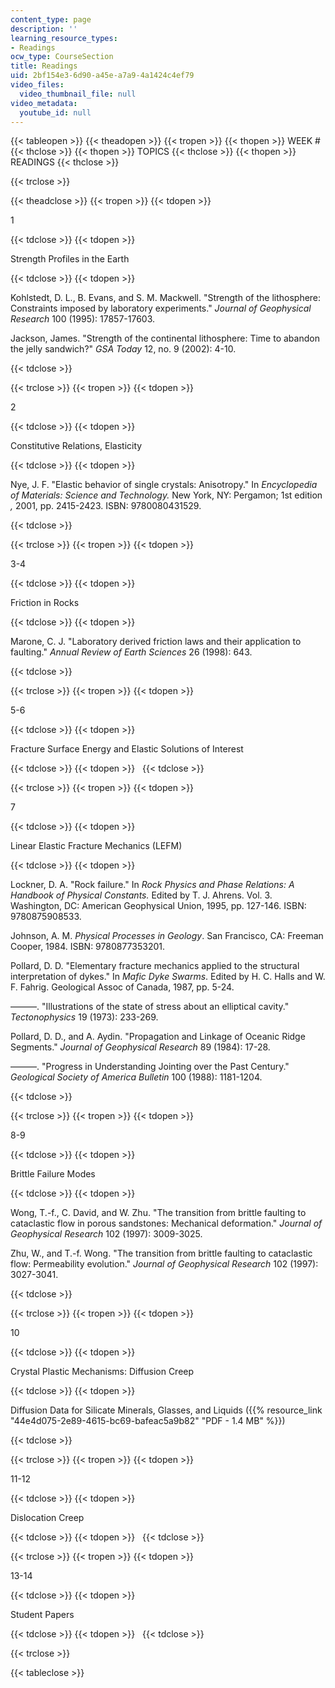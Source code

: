 ```yaml
---
content_type: page
description: ''
learning_resource_types:
- Readings
ocw_type: CourseSection
title: Readings
uid: 2bf154e3-6d90-a45e-a7a9-4a1424c4ef79
video_files:
  video_thumbnail_file: null
video_metadata:
  youtube_id: null
---
```


{{< tableopen >}}
{{< theadopen >}}
{{< tropen >}}
{{< thopen >}}
WEEK #
{{< thclose >}}
{{< thopen >}}
TOPICS
{{< thclose >}}
{{< thopen >}}
READINGS
{{< thclose >}}

{{< trclose >}}

{{< theadclose >}}
{{< tropen >}}
{{< tdopen >}}


1


{{< tdclose >}}
{{< tdopen >}}


Strength Profiles in the Earth


{{< tdclose >}}
{{< tdopen >}}


Kohlstedt, D. L., B. Evans, and S. M. Mackwell. "Strength of the lithosphere: Constraints imposed by laboratory experiments." _Journal of Geophysical Research_ 100 (1995): 17857-17603.

Jackson, James. "Strength of the continental lithosphere: Time to abandon the jelly sandwich?" _GSA Today_ 12, no. 9 (2002): 4-10.


{{< tdclose >}}

{{< trclose >}}
{{< tropen >}}
{{< tdopen >}}


2


{{< tdclose >}}
{{< tdopen >}}


Constitutive Relations, Elasticity


{{< tdclose >}}
{{< tdopen >}}


Nye, J. F. "Elastic behavior of single crystals: Anisotropy." In _Encyclopedia of Materials: Science and Technology._ New York, NY: Pergamon; 1st edition _,_ 2001, pp. 2415-2423. ISBN: 9780080431529.


{{< tdclose >}}

{{< trclose >}}
{{< tropen >}}
{{< tdopen >}}


3-4


{{< tdclose >}}
{{< tdopen >}}


Friction in Rocks


{{< tdclose >}}
{{< tdopen >}}


Marone, C. J. "Laboratory derived friction laws and their application to faulting." _Annual Review of Earth Sciences_ 26 (1998): 643.


{{< tdclose >}}

{{< trclose >}}
{{< tropen >}}
{{< tdopen >}}


5-6


{{< tdclose >}}
{{< tdopen >}}


Fracture Surface Energy and Elastic Solutions of Interest


{{< tdclose >}}
{{< tdopen >}}
 
{{< tdclose >}}

{{< trclose >}}
{{< tropen >}}
{{< tdopen >}}


7


{{< tdclose >}}
{{< tdopen >}}


Linear Elastic Fracture Mechanics (LEFM)


{{< tdclose >}}
{{< tdopen >}}


Lockner, D. A. "Rock failure." In _Rock Physics and Phase Relations: A Handbook of Physical Constants._ Edited by T. J. Ahrens. Vol. 3. Washington, DC: American Geophysical Union, 1995, pp. 127-146. ISBN: 9780875908533.

Johnson, A. M. _Physical Processes in Geology_. San Francisco, CA: Freeman Cooper, 1984. ISBN: 9780877353201.

Pollard, D. D. "Elementary fracture mechanics applied to the structural interpretation of dykes." In _Mafic Dyke Swarms_. Edited by H. C. Halls and W. F. Fahrig. Geological Assoc of Canada, 1987, pp. 5-24.

———. "Illustrations of the state of stress about an elliptical cavity." _Tectonophysics_ 19 (1973): 233-269.

Pollard, D. D., and A. Aydin. "Propagation and Linkage of Oceanic Ridge Segments." _Journal of Geophysical Research_ 89 (1984): 17-28.

———. "Progress in Understanding Jointing over the Past Century." _Geological Society of America Bulletin_ 100 (1988): 1181-1204.


{{< tdclose >}}

{{< trclose >}}
{{< tropen >}}
{{< tdopen >}}


8-9


{{< tdclose >}}
{{< tdopen >}}


Brittle Failure Modes


{{< tdclose >}}
{{< tdopen >}}


Wong, T.-f., C. David, and W. Zhu. "The transition from brittle faulting to cataclastic flow in porous sandstones: Mechanical deformation." _Journal of Geophysical Research_ 102 (1997): 3009-3025.

Zhu, W., and T.-f. Wong. "The transition from brittle faulting to cataclastic flow: Permeability evolution." _Journal of Geophysical Research_ 102 (1997): 3027-3041.


{{< tdclose >}}

{{< trclose >}}
{{< tropen >}}
{{< tdopen >}}


10


{{< tdclose >}}
{{< tdopen >}}


Crystal Plastic Mechanisms: Diffusion Creep


{{< tdclose >}}
{{< tdopen >}}


Diffusion Data for Silicate Minerals, Glasses, and Liquids ({{% resource_link "44e4d075-2e89-4615-bc69-bafeac5a9b82" "PDF - 1.4 MB" %}})


{{< tdclose >}}

{{< trclose >}}
{{< tropen >}}
{{< tdopen >}}


11-12


{{< tdclose >}}
{{< tdopen >}}


Dislocation Creep


{{< tdclose >}}
{{< tdopen >}}
 
{{< tdclose >}}

{{< trclose >}}
{{< tropen >}}
{{< tdopen >}}


13-14


{{< tdclose >}}
{{< tdopen >}}


Student Papers


{{< tdclose >}}
{{< tdopen >}}
 
{{< tdclose >}}

{{< trclose >}}

{{< tableclose >}}